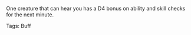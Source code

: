 One creature that can hear you has a D4 bonus on ability and skill checks for the next minute.

Tags: Buff